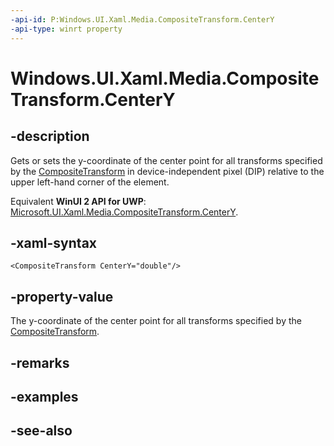 ```yaml
---
-api-id: P:Windows.UI.Xaml.Media.CompositeTransform.CenterY
-api-type: winrt property
---
```


<!-- Property syntax
public double CenterY { get;  set; }
-->

# Windows.UI.Xaml.Media.CompositeTransform.CenterY

## -description
Gets or sets the y-coordinate of the center point for all transforms specified by the [CompositeTransform](compositetransform.md) in device-independent pixel (DIP) relative to the upper left-hand corner of the element.

Equivalent **WinUI 2 API for UWP**: [Microsoft.UI.Xaml.Media.CompositeTransform.CenterY](/windows/winui/api/microsoft.ui.xaml.media.compositetransform.centery).

## -xaml-syntax
```xaml
<CompositeTransform CenterY="double"/>
```


## -property-value
The y-coordinate of the center point for all transforms specified by the [CompositeTransform](compositetransform.md).

## -remarks

## -examples

## -see-also
